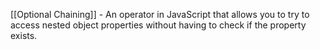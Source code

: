[[Optional Chaining]] - An operator in JavaScript that allows you to try to access nested object properties without having to check if the property exists.